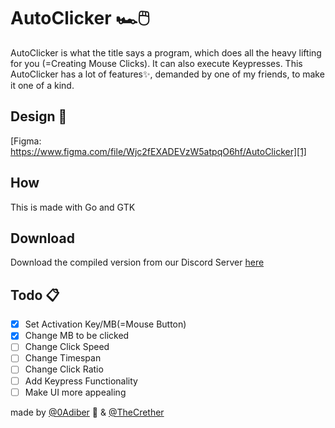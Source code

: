 # AutoClicker 🏎️🖱️

AutoClicker is what the title says a program, which does all the heavy lifting for you (=Creating Mouse Clicks). It can also execute Keypresses.
This AutoClicker has a lot of features✨, demanded by one of my friends, to make it one of a kind.

## Design 🎨

[Figma: https://www.figma.com/file/Wjc2fEXADEVzW5atpqO6hf/AutoClicker][1]

## How

This is made with Go and GTK

## Download

Download the compiled version from our Discord Server [here](https://discord.gg/7uFGcAE "Murli GmbH")

## Todo 📋

- [x] Set Activation Key/MB(=Mouse Button)
- [x] Change MB to be clicked
- [ ] Change Click Speed
- [ ] Change Timespan
- [ ] Change Click Ratio
- [ ] Add Keypress Functionality
- [ ] Make UI more appealing

made by [@0Adiber][2] 🐊 & [@TheCrether][3]

[1]: https://www.figma.com/file/Wjc2fEXADEVzW5atpqO6hf/AutoClicker
[2]: https://github.com/0Adiber
[3]: https://github.com/TheCrether

